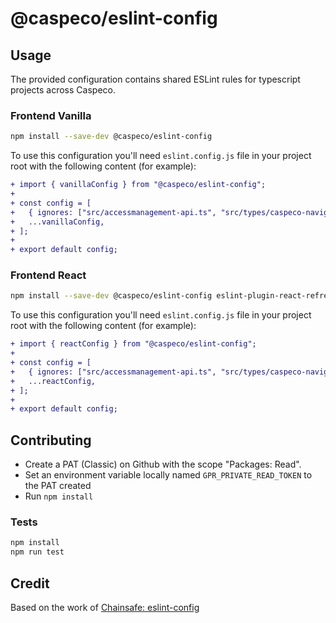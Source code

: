 # @caspeco/eslint-config

## Usage

The provided configuration contains shared ESLint rules for typescript projects across Caspeco.

### Frontend Vanilla

```bash
npm install --save-dev @caspeco/eslint-config
```

To use this configuration you'll need `eslint.config.js` file in your project root with the following content (for example):

```diff
+ import { vanillaConfig } from "@caspeco/eslint-config";
+
+ const config = [
+ 	{ ignores: ["src/accessmanagement-api.ts", "src/types/caspeco-navigation"] },
+ 	...vanillaConfig,
+ ];
+
+ export default config;
```

### Frontend React

```bash
npm install --save-dev @caspeco/eslint-config eslint-plugin-react-refresh
```

To use this configuration you'll need `eslint.config.js` file in your project root with the following content (for example):

```diff
+ import { reactConfig } from "@caspeco/eslint-config";
+
+ const config = [
+ 	{ ignores: ["src/accessmanagement-api.ts", "src/types/caspeco-navigation"] },
+ 	...reactConfig,
+ ];
+
+ export default config;
```

## Contributing

- Create a PAT (Classic) on Github with the scope "Packages: Read".
- Set an environment variable locally named `GPR_PRIVATE_READ_TOKEN` to the PAT created
- Run `npm install`

### Tests

```bash
npm install
npm run test
```

## Credit

Based on the work of [Chainsafe: eslint-config](https://github.com/ChainSafe/eslint-config)
